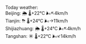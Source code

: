 Today weather:  
Beijing: 🌦   🌡️+22°C 🌬️↖4km/h  
Tianjin: ⛈   🌡️+24°C 🌬️→11km/h  
Shijiazhuang: 🌦   🌡️+24°C 🌬️↖4km/h  
Tangshan: ☀️   🌡️+22°C 🌬️↙14km/h  
